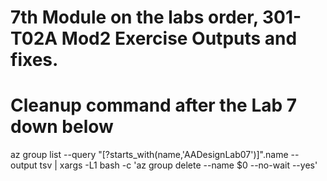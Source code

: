 
# 7th Module on the labs order, 301-T02A Mod2 Exercise Outputs and fixes. 

# Cleanup command after the Lab 7 down below
az group list --query "[?starts_with(name,'AADesignLab07')]".name --output tsv | xargs -L1 bash -c 'az group delete --name $0 --no-wait --yes'

